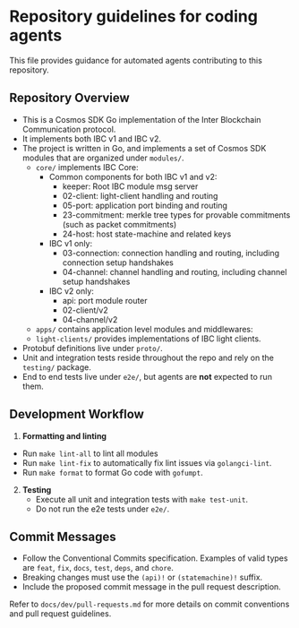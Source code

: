 # Repository guidelines for coding agents

This file provides guidance for automated agents contributing to this repository.

## Repository Overview

- This is a Cosmos SDK Go implementation of the Inter Blockchain Communication protocol.
- It implements both IBC v1 and IBC v2.
- The project is written in Go, and implements a set of Cosmos SDK modules that are organized under `modules/`.
  - `core/` implements IBC Core:
    - Common components for both IBC v1 and v2:
      - keeper: Root IBC module msg server
      - 02-client: light-client handling and routing
      - 05-port: application port binding and routing
      - 23-commitment: merkle tree types for provable commitments (such as packet commitments)
      - 24-host: host state-machine and related keys
    - IBC v1 only:
      - 03-connection: connection handling and routing, including connection setup handshakes
      - 04-channel: channel handling and routing, including channel setup handshakes
    - IBC v2 only:
      - api: port module router
      - 02-client/v2
      - 04-channel/v2
  - `apps/` contains application level modules and middlewares:
  - `light-clients/` provides implementations of IBC light clients.
- Protobuf definitions live under `proto/`.
- Unit and integration tests reside throughout the repo and rely on the `testing/` package.
- End to end tests live under `e2e/`, but agents are **not** expected to run them.

## Development Workflow

1. **Formatting and linting**
  - Run `make lint-all` to lint all modules
  - Run `make lint-fix` to automatically fix lint issues via `golangci-lint`.
  - Run `make format` to format Go code with `gofumpt`.
2. **Testing**
   - Execute all unit and integration tests with `make test-unit`.
   - Do not run the e2e tests under `e2e/`.

## Commit Messages

- Follow the Conventional Commits specification. Examples of valid types are
  `feat`, `fix`, `docs`, `test`, `deps`, and `chore`.
- Breaking changes must use the `(api)!` or `(statemachine)!` suffix.
- Include the proposed commit message in the pull request description.

Refer to `docs/dev/pull-requests.md` for more details on commit conventions and
pull request guidelines.

